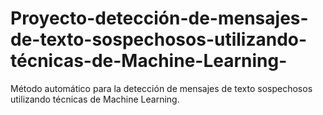 # Proyecto-detección-de-mensajes-de-texto-sospechosos-utilizando-técnicas-de-Machine-Learning-
Método automático para la detección de mensajes de texto sospechosos utilizando​  técnicas de Machine Learning.​

